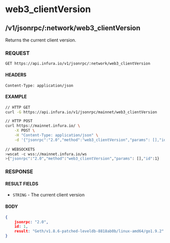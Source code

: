 # web3_clientVersion

## /v1/jsonrpc/:network/web3_clientVersion

Returns the current client version.

### REQUEST

`GET https://api.infura.io/v1/jsonrpc/:network/web3_clientVersion`

#### HEADERS

`Content-Type: application/json`

#### EXAMPLE
```bash
// HTTP GET
curl -G https://api.infura.io/v1/jsonrpc/mainnet/web3_clientVersion

// HTTP POST
curl https://mainnet.infura.io/ \
    -X POST \
    -H "Content-Type: application/json" \
    -d '{"jsonrpc":"2.0","method":"web3_clientVersion","params": [],"id":1}'
    
// WEBSOCKETS
>wscat -c wss://mainnet.infura.io/ws 
>{"jsonrpc":"2.0","method":"web3_clientVersion","params": [],"id":1}
```

### RESPONSE

#### RESULT FIELDS
- `STRING` - The current client version

#### BODY

```json
{
    jsonrpc: "2.0",
    id: 1,
    result: "Geth/v1.8.6-patched-leveldb-8818ab0b/linux-amd64/go1.9.2"
}
```
